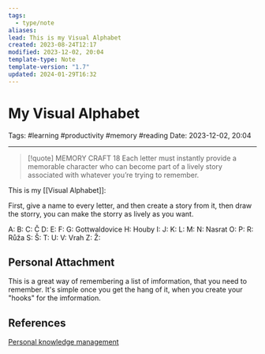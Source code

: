 ```yaml
---
tags:
  - type/note
aliases: 
lead: This is my Visual Alphabet
created: 2023-08-24T12:17
modified: 2023-12-02, 20:04
template-type: Note
template-version: "1.7"
updated: 2024-01-29T16:32
---
```


# My Visual Alphabet

Tags:  #learning #productivity #memory #reading 
Date: 2023-12-02, 20:04

---
> [!quote] MEMORY CRAFT 18
Each letter must instantly provide a memorable character who can become part of a lively story associated with whatever you’re trying to remember.


This is my [[Visual Alphabet]]:

First, give a name to every letter, and then create a story from it, then draw the storry, you can make the storry as lively as you want.

A: 
B: 
C:
Č
D:
E:
F:
G: Gottwaldovice
H: Houby
I:
J: 
K:
L:
M: 
N: Nasrat
O:
P:
R: Růža 
S: 
Š: 
T: 
U: 
V: Vrah
Z: 
Ž:

## Personal Attachment

This is a great way of remembering a list of imformation, that you need to remember. It's simple once you get the hang of it, when you create your "hooks" for the imformation.
## References

[Personal knowledge management](../SLIP-BOX/Personal%20knowledge%20management.md)
